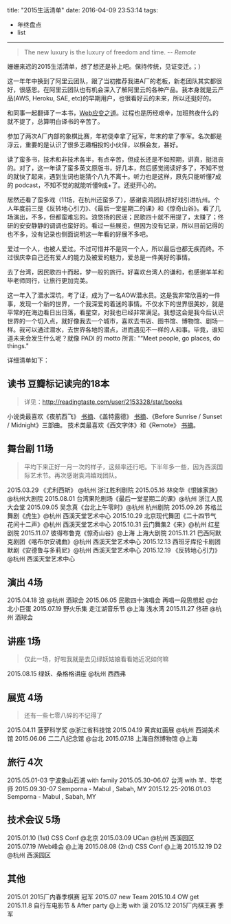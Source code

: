 title: "2015生活清单"
date: 2016-04-09 23:53:14
tags:
- 年终盘点
- list
---

> The new luxury is the luxury of freedom and time. -- *Remote*

姗姗来迟的2015生活清单，想了想还是补上吧。保持传统，见证变迁。；）

这一年年中换到了阿里云团队，跟了当初推荐我进A厂的老板，新老团队其实都很好，很感恩。在阿里云团队也有机会深入了解阿里云的各种产品。我本身就是云产品(AWS, Heroku, SAE, etc)的早期用户，也很看好云的未来，所以还挺好的。

和同事一起翻译了一本书，[Web应变之道](https://book.douban.com/subject/26708972/)。过程也是历经艰辛，加班熬夜什么的就不提了，总算明白译书的辛苦了。<!-- 所以可能接下来不短的时间内不会再做译书这样的傻事了，除非有特别感兴趣的选题，而我又恰好有闲。毕竟时间精力有限，要做的事学的技术又太多。 -->

参加了两次A厂内部的象棋比赛，年初侥幸拿了冠军，年末的拿了季军。名次都是浮云，重要的是认识了很多志趣相投的小伙伴，以棋会友，甚好。

读了蛮多书，技术和非技术各半，有点辛苦，但成长还是不如预期，讲真，挺沮丧的。对了，这一年读了蛮多英文原版书，好几本，然后感觉阅读好多了，不知不觉的就快了起来，遇到生词也能猜个八九不离十。听力也是这样，原先只能听懂7成的 podcast，不知不觉的就能听懂9成+了。还挺开心的。

居然还看了蛮多戏（11场，在杭州还蛮多了），感谢袁鸿团队把好戏引进杭州。个人年度前三是《反转地心引力》、《最后一堂星期二的课》和《惊奇山谷》。看了几场演出，不多，但都蛮难忘的。浪悠扬的民谣；民歌四十就不用提了，太赚了；佟研的安安静静的调调也蛮好的。看过一些展览，但因为没有记录，所以目前记得的也不多，没有记录也侧面说明这一年看的好展不多吧。

爱过一个人，也被人爱过。不过可惜并不是同一个人，所以最后也都无疾而终。不过很庆幸自己还有爱人的能力及被爱的魅力，爱总是一件美好的事情。

去了台湾，因民歌四十而起，梦一般的旅行。好喜欢台湾人的谦和，也感谢羊羊和毕老师同行，让旅行更加完美。

这一年入了潜水深坑，考了证，成为了一名AOW潜水员。这是我非常欣喜的一件事，发现一个新的世界，一个我深爱的着迷的事情。不仅水下的世界很美妙，就是平常的在海边看日出日落，看星空，对我也已经非常满足。我想这会是我今后认识世界的一个切入点，就好像我去一个城市，喜欢去书店、图书馆、博物馆、剧场一样。我可以通过潜水，去世界各地的潜点，进而遇见不一样的人和事。毕竟，谁知道未来会发生什么呢？就像 PADI 的 motto 所言: "“Meet people, go places, do things."

详细清单如下：

<!-- more -->

## 读书 豆瓣标记读完的18本
> 详见：http://readingtaste.com/user/2153328/stat/books

小说类最喜欢《夜航西飞》 [书摘](https://book.douban.com/people/wileam/annotation/22883503/)、《盖特露德》 [书摘](https://book.douban.com/people/wileam/annotation/3578471/)、《Before Sunrise / Sunset / Midnight》三部曲。
技术类最喜欢《西文字体》和《Remote》 [书摘](https://book.douban.com/people/wileam/annotation/21362627/)。

## 舞台剧 11场
> 平均下来正好一月一次的样子，这频率还行吧。下半年多一些，因为西溪国际艺术节。再次感谢袁鸿嬉戏团队。

2015.03.29 《尤利西斯》 @杭州 浙江胜利剧院
2015.05.16 林奕华《恨嫁家族》@杭州大剧院
2015.08.01 台湾果陀剧场《最后一堂星期二的课》@杭州 浙江人民大会堂
2015.09.05 吴念真《台北上午零时》@杭州 杭州剧院
2015.09.26 苏格兰舞剧《虎生》@杭州 西溪天堂艺术中心
2015.10.29 北京现代舞团《二十四节气 花间十二声》@杭州 西溪天堂艺术中心
2015.10.31 云门舞集2《来》@杭州 红星剧院
2015.11.07 彼得布鲁克《惊奇山谷》@上海 上海大剧院
2015.11.21 巴西阿默克剧团《喀布尔安魂曲》@杭州 西溪天堂艺术中心
2015.12.13 西班牙库伦卡剧团默剧《安德鲁与多莉尼》@杭州 西溪天堂艺术中心
2015.12.19 《反转地心引力》@杭州 西溪天堂艺术中心

## 演出 4场
2015.04.18 浪 @杭州 酒球会
2015.06.05 民歌四十演唱会 再唱一段思想起 @台北小巨蛋
2015.07.19 野火乐集 走江湖音乐节 @上海 浅水湾
2015.11.27 佟研 @杭州 酒球会

## 讲座 1场
> 仅此一场，好啦我就是去见绿妖姑娘看看她近况如何嘛

2015.08.15 绿妖、桑格格讲座 @杭州 西西弗

## 展览 4场
> 还有一些七零八碎的不记得了

2015.04.11 菠萝科学奖 @浙江省科技馆
2015.04.19 黄宾虹画展 @杭州 西湖美术馆
2015.06.06 二二八纪念馆 @台北
2015.07.18 上海自然博物馆 @上海

## 旅行 4次
2015.05.01-03 宁波象山石浦 with family
2015.05.30-06.07 台湾 with 羊、毕老师
2015.09.30-07 Semporna - Mabul , Sabah, MY
2015.12.25-2016.01.03 Semporna - Mabul , Sabah, MY

## 技术会议 5场
2015.01.10 (1st) CSS Conf @北京
2015.03.09 UCan @杭州 西溪园区<!-- 2015.05.08 阿里日 无障碍展台 @杭州 西溪园区 -->
2015.07.19 iWeb峰会 @上海
2015.08.08 (2nd) CSS Conf @上海
2015.12.19 D2 @杭州 西溪园区

## 其他
2015.01 2015厂内春季棋赛 冠军
2015.07 new Team
2015.10.4 OW get
2015.11.8 自行车电影节 & After party @上海 with 滚
2015.12 2015厂内棋王赛 季军